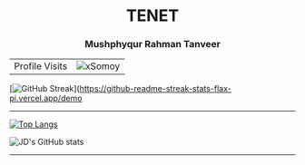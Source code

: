 <h1 align="center">TENET</h1>
<h3 align="center">Mushphyqur Rahman Tanveer</h3>


<!-- visitor counter -->
<table aligh="center">
  <tr>
    <td>Profile Visits</td>
    <td><img src="https://profile-counter.glitch.me/xsomoy/count.svg" alt="xSomoy" /></td>
  </tr>
</table>

<!-- Streak -->
[![GitHub Streak](https://github-readme-streak-stats-flax-pi.vercel.app?user=xsomoy&theme=blood-dark&hide_border=true)](https://github-readme-streak-stats-flax-pi.vercel.app/demo

---


<!-- Stats  -->
  
[![Top Langs](https://github-readme-stats.vercel.app/api/top-langs/?username=xSomoy&hide_progress=false&layout=compact&langs_count=5&theme=blue-green)](https://github.com/anuraghazra/github-readme-stats)

![JD's GitHub stats](https://github-readme-stats.vercel.app/api?username=xSomoy&count_private=true&show_icons=true&theme=blue-green)

---


